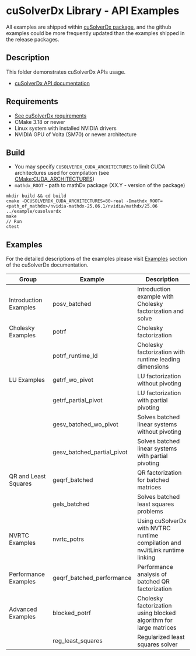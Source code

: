 # cuSolverDx Library - API Examples

All examples are shipped within [cuSolverDx package](https://developer.nvidia.com/cusolverdx-downloads), and the github examples could be more frequently updated than the examples shipped in the release packages.

## Description

This folder demonstrates cuSolverDx APIs usage.

* [cuSolverDx API documentation](https://docs.nvidia.com/cuda/cusolverdx/index.html)

## Requirements

* [See cuSolverDx requirements](https://docs.nvidia.com/cuda/cusolverdx/get_started/requirement.html)
* CMake 3.18 or newer
* Linux system with installed NVIDIA drivers
* NVIDIA GPU of Volta (SM70) or newer architecture

## Build

* You may specify `CUSOLVERDX_CUDA_ARCHITECTURES` to limit CUDA architectures used for compilation (see [CMake:CUDA_ARCHITECTURES](https://cmake.org/cmake/help/latest/prop_tgt/CUDA_ARCHITECTURES.html#prop_tgt:CUDA_ARCHITECTURES))
* `mathdx_ROOT` - path to mathDx package (XX.Y - version of the package)

```
mkdir build && cd build
cmake -DCUSOLVERDX_CUDA_ARCHITECTURES=80-real -Dmathdx_ROOT=<path_of_mathdx>/nvidia-mathdx-25.06.1/nvidia/mathdx/25.06 ../example/cusolverdx
make
// Run
ctest
```

## Examples

For the detailed descriptions of the examples please visit [Examples](https://docs.nvidia.com/cuda/cusolverdx/examples/index.html) section of the cuSolverDx documentation.

|              Group           |            Example                |                                  Description                                                      |
|------------------------------|-----------------------------------|---------------------------------------------------------------------------------------------------|
| Introduction Examples        | posv_batched                      | Introduction example with Cholesky factorization and solve                                        |
| Cholesky Examples            | potrf                             | Cholesky factorization                                                                            |
|                              | potrf_runtime_ld                  | Cholesky factorization with runtime leading dimensions                                            |
| LU Examples                  | getrf_wo_pivot                    | LU factorization without pivoting                                                                 |
|                              | getrf_partial_pivot               | LU factorization with partial pivoting                                                            |
|                              | gesv_batched_wo_pivot             | Solves batched linear systems without pivoting                                                    |
|                              | gesv_batched_partial_pivot        | Solves batched linear systems with partial pivoting                                               |
| QR and Least Squares         | geqrf_batched                     | QR factorization for batched matrices                                                             |
|                              | gels_batched                      | Solves batched least squares problems                                                             |
| NVRTC Examples               | nvrtc_potrs                       | Using cuSolverDx with NVTRC runtime compilation and nvJitLink runtime linking                     |
| Performance Examples         | geqrf_batched_performance         | Performance analysis of batched QR factorization                                                  |
| Advanced Examples            | blocked_potrf                     | Cholesky factorization using blocked algorithm for large matrices                                 |
|                              | reg_least_squares                 | Regularized least squares solver                                                                  |
